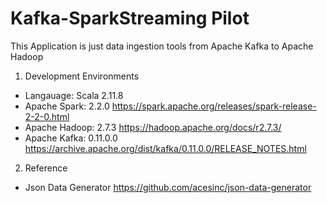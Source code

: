 # Kafka-SparkStreaming Pilot

This Application is just data ingestion tools from Apache Kafka to Apache Hadoop
1. Development Environments
- Langauage: Scala 2.11.8
- Apache Spark: 2.2.0 https://spark.apache.org/releases/spark-release-2-2-0.html
- Apache Hadoop: 2.7.3 https://hadoop.apache.org/docs/r2.7.3/
- Apache Kafka: 0.11.0.0 https://archive.apache.org/dist/kafka/0.11.0.0/RELEASE_NOTES.html
2. Reference
- Json Data Generator https://github.com/acesinc/json-data-generator
  
  
